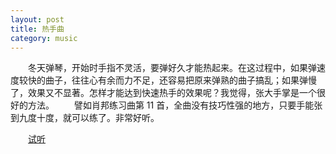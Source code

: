 ```yaml
---
layout: post
title: 热手曲
category: music
---
```


　　冬天弹琴，开始时手指不灵活，要弹好久才能热起来。在这过程中，如果弹速度较快的曲子，往往心有余而力不足，还容易把原来弹熟的曲子搞乱；如果弹慢了，效果又不显著。怎样才能达到快速热手的效果呢？我觉得，张大手掌是一个很好的方法。
　　譬如肖邦练习曲第 11 首，全曲没有技巧性强的地方，只要手能张到九度十度，就可以练了。非常好听。

　　[试听](http://music.163.com/#/song?id=21095806 "Chopin: 12 Etudes, Op.10 - No. 11. in E flat - Maurizio Pollini（毛利齐奥.波里尼） - 网易云音乐")

